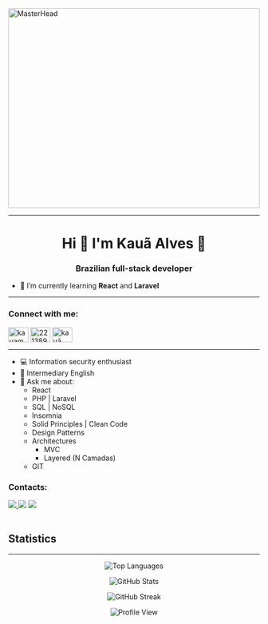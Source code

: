 <img src="https://user-images.githubusercontent.com/74038190/225813708-98b745f2-7d22-48cf-9150-083f1b00d6c9.gif" alt="MasterHead" height="400" width="100%">

<hr>

<h1 align="center">Hi 👋  I'm Kauã Alves 👋</h1>

<h3 align="center">Brazilian full-stack developer</h3>


- 🌱 I’m currently learning **React** and **Laravel**

<hr>

<h3 align="left">Connect with me:</h3>
<p align="left">
<a href="https://linkedin.com/in/kauamalves" target="blank"><img align="center" src="https://raw.githubusercontent.com/rahuldkjain/github-profile-readme-generator/master/src/images/icons/Social/linked-in-alt.svg" alt="kauamalves" height="30" width="40" /></a>
<a href="https://stackoverflow.com/users/27289857/kaeme" target="blank"><img align="center" src="https://raw.githubusercontent.com/rahuldkjain/github-profile-readme-generator/master/src/images/icons/Social/stack-overflow.svg" alt="22138939" height="30" width="40" /></a>
<a href="https://instagram.com/kaua.alvssx" target="blank"><img align="center" src="https://raw.githubusercontent.com/rahuldkjain/github-profile-readme-generator/master/src/images/icons/Social/instagram.svg" alt="kauã alves" height="30" width="40" /></a>
</p>
</div>

<hr>

- 💻 Information security enthusiast
- 📜 Intermediary English
- 💬 Ask me about:
    - React
    - PHP | Laravel
    - SQL | NoSQL
    - Insomnia
    - Solid Principles | Clean Code
    - Design Patterns
    - Architectures
        - MVC
        - Layered (N Camadas)
    - GIT

### Contacts:

<div> 
<a href="https://www.instagram.com/kaua.alvssx" target="_blank"><img src="https://img.shields.io/badge/-Instagram-%23E4405F?style=for-the-badge&logo=instagram&logoColor=white">
</a>
<a href = "mailto:kaua.devv@gmail.com"> <img src="https://img.shields.io/badge/-Gmail-%23333?style=for-the-badge&logo=gmail&logoColor=white" target="_blank"></a>
<a href="https://www.linkedin.com/in/kauamalves/" target="_blank"><img src="https://img.shields.io/badge/-LinkedIn-%230077B5?style=for-the-badge&logo=linkedin&logoColor=white"  target="_blank"></a> 
</div>&nbsp;&nbsp;

## Statistics 
<hr>

<p align="center">
  <img src="https://github-readme-stats.vercel.app/api/top-langs?username=kauamalves&show_icons=true&locale=en&layout=compact&theme=vision-friendly-dark" alt="Top Languages" />
</p>

<p align="center">
  <img src="https://github-readme-stats.vercel.app/api?username=kauamalves&show_icons=true&locale=en&theme=vision-friendly-dark" alt="GitHub Stats" />
</p>

<p align="center">
  <img src="https://github-readme-streak-stats.herokuapp.com/?user=kauamalves&theme=vision-friendly-dark" alt="GitHub Streak" />
</p>

<p align="center">
  <img src="https://komarev.com/ghpvc/?username=kauamalves&color=green" alt="Profile View" />
</p>
